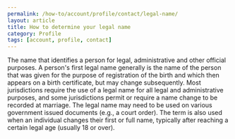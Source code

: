 ```yaml
---
permalink: /how-to/account/profile/contact/legal-name/
layout: article
title: How to determine your legal name
category: Profile
tags: [account, profile, contact]
---
```


The name that identifies a person for legal, administrative and other official purposes. A person's first legal name generally is the name of the person that was given for the purpose of registration of the birth and which then appears on a birth certificate, but may change subsequently. Most jurisdictions require the use of a legal name for all legal and administrative purposes, and some jurisdictions permit or require a name change to be recorded at marriage. The legal name may need to be used on various government issued documents (e.g., a court order). The term is also used when an individual changes their first or full name, typically after reaching a certain legal age (usually 18 or over).
